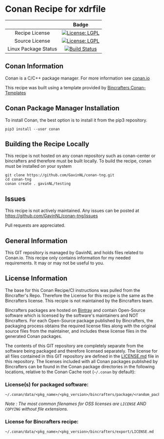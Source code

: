 # Conan Recipe for xdrfile

|    | Badge |
|:--------:|:---------:
| Recipe License         | [![License: LGPL](https://img.shields.io/badge/License-Bincrafters-blue.svg)](https://www.gnu.org/licenses/lgpl-3.0.html)
| Source License         | [![License: LGPL](https://img.shields.io/badge/License-BSD-blue.svg)](http://www.gromacs.org/Developer_Zone/Programming_Guide/XTC_Library)
| Linux Package Status   | [![Build Status](https://travis-ci.org/GavinNL/conan-tng.svg?branch=master)](https://travis-ci.org/GavinNL/conan-tng)|

## Conan Information

Conan is a C/C++ package manager. For more information see [conan.io](https://conan.io)

This recipe was built using a template provided by [Bincrafters Conan-Templates](https://github.com/bincrafters/conan-templates)

## Conan Package Manager Installation

To install Conan, the best option is to install it from the pip3 repository.

```
pip3 install --user conan
```

## Building the Recipe Locally

This recipe is not hosted on any conan repository such as conan-center or bincrafters and therefore must be built locally. To build the recipe, conan must be installed on your system

```
git clone https://github.com/GavinNL/conan-tng.git
cd conan-tng
conan create . gavinNL/testing
```

## Issues

This recipe is not actively maintained. Any issues can be posted at https://github.com/GavinNL/conan-tng/issues

Pull requests are appreciated.

## General Information

This GIT repository is managed by GavinNL and holds files related to Conan.io.  This recipe only contains information for my needed requirements. It may or may not be useful to you.

## License Information

The base for this Conan Recipe/CI instructions was pulled from the Bincrafter's Repo. Therefore the License for this recipe is the same as the Bincrafters license. This recipie is not maintained by the Bincrafters team.

Bincrafters packages are hosted on [Bintray](https://bintray.com) and contain Open-Source software which is licensed by the software's maintainers and NOT Bincrafters.  For each Open-Source package published by Bincrafters, the packaging process obtains the required license files along with the original source files from the maintainer, and includes these license files in the generated Conan packages.

The contents of this GIT repository are completely separate from the software being packaged and therefore licensed separately.  The license for all files contained in this GIT repository are defined in the [LICENSE.md](LICENSE.md) file in this repository.  The licenses included with all Conan packages published by Bincrafters can be found in the Conan package directories in the following locations, relative to the Conan Cache root (`~/.conan` by default):

### License(s) for packaged software:

    ~/.conan/data/<pkg_name>/<pkg_version>/bincrafters/package/<random_package_id>/license/<LICENSE_FILES_HERE>

*Note :   The most common filenames for OSS licenses are `LICENSE` AND `COPYING` without file extensions.*

### License for Bincrafters recipe:

    ~/.conan/data/<pkg_name>/<pkg_version>/bincrafters/export/LICENSE.md
